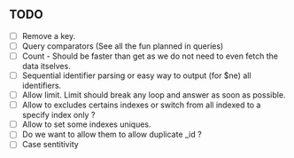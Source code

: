 ## TODO 

- [ ] Remove a key.
- [ ] Query comparators (See all the fun planned in queries)
- [ ] Count - Should be faster than get as we do not need to even fetch the data itselves.
- [ ] Sequential identifier parsing or easy way to output (for $ne) all identifiers.
- [ ] Allow limit. Limit should break any loop and answer as soon as possible.
- [ ] Allow to excludes certains indexes or switch from all indexed to a specify index only ?
- [ ] Allow to set some indexes uniques.
- [ ] Do we want to allow them to allow duplicate _id ?
- [ ] Case sentitivity
